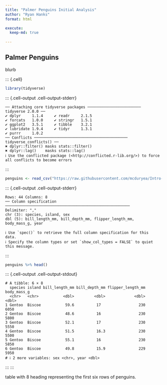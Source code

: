 ```yaml
---
title: "Palmer Penguins Initial Analysis"
author: "Ryan Hanks"
format: html

execute:
  keep-md: true
  
---
```





## Palmer Penguins

blurb


::: {.cell}

```{.r .cell-code}
library(tidyverse)
```

::: {.cell-output .cell-output-stderr}

```
── Attaching core tidyverse packages ──────────────────────── tidyverse 2.0.0 ──
✔ dplyr     1.1.4     ✔ readr     2.1.5
✔ forcats   1.0.0     ✔ stringr   1.5.1
✔ ggplot2   3.5.1     ✔ tibble    3.2.1
✔ lubridate 1.9.4     ✔ tidyr     1.3.1
✔ purrr     1.0.2     
── Conflicts ────────────────────────────────────────── tidyverse_conflicts() ──
✖ dplyr::filter() masks stats::filter()
✖ dplyr::lag()    masks stats::lag()
ℹ Use the conflicted package (<http://conflicted.r-lib.org/>) to force all conflicts to become errors
```


:::

```{.r .cell-code}
penguins <- read_csv("https://raw.githubusercontent.com/mcduryea/Intro-to-Bioinformatics/main/data/penguins_samp1.csv")
```

::: {.cell-output .cell-output-stderr}

```
Rows: 44 Columns: 8
── Column specification ────────────────────────────────────────────────────────
Delimiter: ","
chr (3): species, island, sex
dbl (5): bill_length_mm, bill_depth_mm, flipper_length_mm, body_mass_g, year

ℹ Use `spec()` to retrieve the full column specification for this data.
ℹ Specify the column types or set `show_col_types = FALSE` to quiet this message.
```


:::

```{.r .cell-code}
penguins %>% head()
```

::: {.cell-output .cell-output-stdout}

```
# A tibble: 6 × 8
  species island bill_length_mm bill_depth_mm flipper_length_mm body_mass_g
  <chr>   <chr>           <dbl>         <dbl>             <dbl>       <dbl>
1 Gentoo  Biscoe           59.6          17                 230        6050
2 Gentoo  Biscoe           48.6          16                 230        5800
3 Gentoo  Biscoe           52.1          17                 230        5550
4 Gentoo  Biscoe           51.5          16.3               230        5500
5 Gentoo  Biscoe           55.1          16                 230        5850
6 Gentoo  Biscoe           49.8          15.9               229        5950
# ℹ 2 more variables: sex <chr>, year <dbl>
```


:::
:::



table with 8 heading representing the first six rows of penguins.